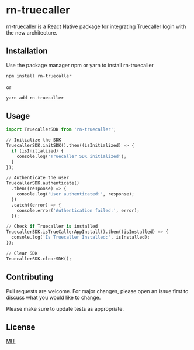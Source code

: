# rn-truecaller

rn-truecaller is a React Native package for integrating Truecaller login with the new architecture.

## Installation

Use the package manager npm or yarn to install rn-truecaller

```bash
npm install rn-truecaller
```
or
```bash
yarn add rn-truecaller
```

## Usage

```python
import TruecallerSDK from 'rn-truecaller';

// Initialize the SDK
TruecallerSDK.initSDK().then((isInitialized) => {
  if (isInitialized) {
    console.log('Truecaller SDK initialized');
  }
});

// Authenticate the user
TruecallerSDK.authenticate()
  .then((response) => {
    console.log('User authenticated:', response);
  })
  .catch((error) => {
    console.error('Authentication failed:', error);
  });

// Check if Truecaller is installed
TruecallerSDK.isTrueCallerAppInstall().then((isInstalled) => {
  console.log('Is Truecaller Installed:', isInstalled);
});

// Clear SDK
TruecallerSDK.clearSDK();
```

## Contributing

Pull requests are welcome. For major changes, please open an issue first
to discuss what you would like to change.

Please make sure to update tests as appropriate.

## License

[MIT](https://choosealicense.com/licenses/mit/)